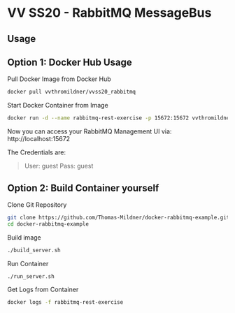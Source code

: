 # VV SS20 - RabbitMQ MessageBus

## Usage

## Option 1: Docker Hub Usage

Pull Docker Image from Docker Hub

```bash
docker pull vvthromildner/vvss20_rabbitmq
```

Start Docker Container from Image

```bash
docker run -d --name rabbitmq-rest-exercise -p 15672:15672 vvthromildner/vvss20_rabbitmq
```

Now you can access your RabbitMQ Management UI via:
http://localhost:15672 

The Credentials are:
> User: guest
> Pass: guest

## Option 2: Build Container yourself

Clone Git Repository

```bash
git clone https://github.com/Thomas-Mildner/docker-rabbitmq-example.git
cd docker-rabbitmq-example
```

Build image

```bash
./build_server.sh
```

Run Container

```bash
./run_server.sh
```

Get Logs from Container

```bash
docker logs -f rabbitmq-rest-exercise
```